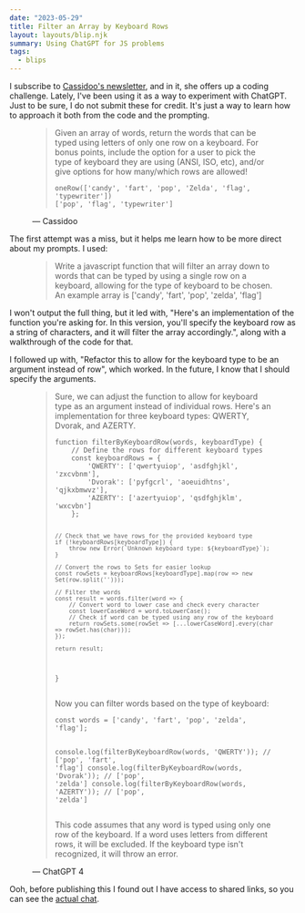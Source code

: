 ```yaml
---
date: "2023-05-29"
title: Filter an Array by Keyboard Rows
layout: layouts/blip.njk
summary: Using ChatGPT for JS problems
tags:
  - blips
---
```


I subscribe to [Cassidoo's newsletter](https://cassidoo.co/newsletter/), and in it, she offers up a coding challenge. Lately, I've been using it as a way to experiment with ChatGPT. Just to be sure, I do not submit these for credit. It's just a way to learn how to approach it both from the code and the prompting.

<figure>
  <blockquote>
    <p>
      Given an array of words, return the words that can be typed using letters of only one row on a keyboard. For bonus points, include the option for a user to pick the type of keyboard they are using (ANSI, ISO, etc), and/or give options for how many/which rows are allowed!</p><pre class='language-js'><code class="language-js">oneRow(['candy', 'fart', 'pop', 'Zelda', 'flag', 'typewriter'])
['pop', 'flag', 'typewriter']
</code></pre>
  </blockquote>
  <figcaption>— Cassidoo</figcaption>
</figure>

The first attempt was a miss, but it helps me learn how to be more direct about my prompts. I used:

<figure>
  <blockquote>
    <p>Write a javascript function that will filter an array down to words that can be typed by using a single row on a keyboard, allowing for the type of keyboard to be chosen. An example array is ['candy', 'fart', 'pop', 'zelda', 'flag']</p>
  </blockquote>
</figure>

I won't output the full thing, but it led with, "Here's an implementation of the function you're asking for. In this version, you'll specify the keyboard row as a string of characters, and it will filter the array accordingly.", along with a walkthrough of the code for that. 

I followed up with, "Refactor this to allow for the keyboard type to be an argument instead of row", which worked. In the future, I know that I should specify the arguments. 

<figure>
  <blockquote>
    <p>Sure, we can adjust the function to allow for keyboard type as an argument instead of individual rows. Here's an implementation for three keyboard types: QWERTY, Dvorak, and AZERTY.</p><pre class='language-js'><code class="language-js">function filterByKeyboardRow(words, keyboardType) {
    // Define the rows for different keyboard types
    const keyboardRows = {
        'QWERTY': ['qwertyuiop', 'asdfghjkl', 'zxcvbnm'],
        'Dvorak': ['pyfgcrl', 'aoeuidhtns', 'qjkxbmwvz'],
        'AZERTY': ['azertyuiop', 'qsdfghjklm', 'wxcvbn']
    };

    // Check that we have rows for the provided keyboard type
    if (!keyboardRows[keyboardType]) {
        throw new Error(`Unknown keyboard type: ${keyboardType}`);
    }

    // Convert the rows to Sets for easier lookup
    const rowSets = keyboardRows[keyboardType].map(row => new Set(row.split('')));

    // Filter the words
    const result = words.filter(word => {
        // Convert word to lower case and check every character
        const lowerCaseWord = word.toLowerCase();
        // Check if word can be typed using any row of the keyboard
        return rowSets.some(rowSet => [...lowerCaseWord].every(char => rowSet.has(char)));
    });

    return result;
}
</code></pre>
  <p>Now you can filter words based on the type of keyboard:</p><pre class='language-js'><code class="language-js">const words = ['candy', 'fart', 'pop', 'zelda', 'flag'];

console.log(filterByKeyboardRow(words, 'QWERTY')); // ['pop', 'fart', 'flag']
console.log(filterByKeyboardRow(words, 'Dvorak')); // ['pop', 'zelda']
console.log(filterByKeyboardRow(words, 'AZERTY')); // ['pop', 'zelda']</code></pre>
  <p>This code assumes that any word is typed using only one row of the keyboard. If a word uses letters from different rows, it will be excluded. If the keyboard type isn't recognized, it will throw an error.</p>
  </blockquote>
  <figcaption>— ChatGPT 4</figcaption>
</figure>

Ooh, before publishing this I found out I have access to shared links, so you can see the [actual chat](https://chat.openai.com/share/840ae6e4-fd10-46da-a7fe-4855630a7846).
